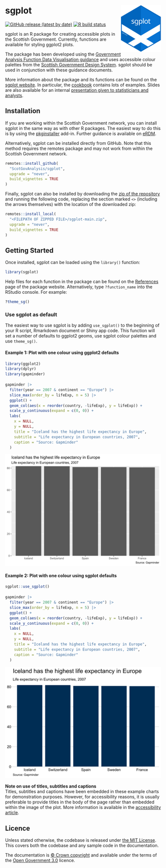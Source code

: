 
<!-- README.md is generated from README.Rmd. Please edit that file -->

# sgplot <img src="man/figures/logo.svg" alt="sgplot logo" align="right" height="150"/>

<!-- badges: start -->

[![GitHub release (latest by
date)](https://img.shields.io/github/v/release/ScotGovAnalysis/sgplot)](https://github.com/ScotGovAnalysis/sgplot/releases/latest)
[![R build
status](https://github.com/ScotGovAnalysis/sgplot/workflows/R-CMD-check/badge.svg)](https://github.com/ScotGovAnalysis/sgplot/actions)

<!-- badges: end -->

sgplot is an R package for creating accessible plots in the Scottish
Government. Currently, functions are available for styling ggplot2
plots.

The package has been developed using the [Government Analysis Function
Data Visualisation
guidance](https://analysisfunction.civilservice.gov.uk/policy-store/data-visualisation-charts/)
and uses accessible colour palettes from the [Scottish Government Design
System](https://designsystem.gov.scot/guidance/charts/data-visualisation-colour-palettes).
sgplot should be used in conjunction with these guidance documents.

More information about the package and its functions can be found on the
[sgplot website](https://ScotGovAnalysis.github.io/sgplot). In
particular, the
[cookbook](https://ScotGovAnalysis.github.io/sgplot/articles/cookbook.html)
contains lots of examples. Slides are also available for an internal
[presentation given to statisticians and
analysts](https://alice-hannah.github.io/presentations-and-blogs/2023-06-19_sgplot/slides.html).

## Installation

If you are working within the Scottish Government network, you can
install sgplot in the same way as with other R packages. The easiest way
to do this is by using the
[pkginstaller](https://github.com/ScotGovAnalysis/pkginstaller/tree/main)
add-in. Further guidance is available on
[eRDM](https://erdm.scotland.gov.uk:8443/documents/A42404229/details).

Alternatively, sgplot can be installed directly from GitHub. Note that
this method requires the remotes package and may not work from within
the Scottish Government network.

``` r
remotes::install_github(
  "ScotGovAnalysis/sgplot",
  upgrade = "never",
  build_vignettes = TRUE
)
```

Finally, sgplot can also be installed by downloading the [zip of the
repository](https://github.com/ScotGovAnalysis/sgplot/archive/main.zip)
and running the following code, replacing the section marked `<>`
(including the arrows themselves) with the location of the downloaded
zip:

``` r
remotes::install_local(
  "<FILEPATH OF ZIPPED FILE>/sgplot-main.zip",
  upgrade = "never",
  build_vignettes = TRUE
)
```

## Getting Started

Once installed, sgplot can be loaded using the `library()` function:

``` r
library(sgplot)
```

Help files for each function in the package can be found on the
[References](https://ScotGovAnalysis.github.io/sgplot/reference) page of
the package website. Alternatively, type `?function_name` into the
RStudio console. For example:

``` r
?theme_sg()
```

### Use sgplot as default

The easiest way to use sgplot is by adding `use_sgplot()` to the
beginning of your R script, Rmarkdown document or Shiny app code. This
function will set a number of defaults to ggplot2 geoms, use sgplot
colour palettes and use `theme_sg()`.

#### Example 1: Plot with one colour using ggplot2 defaults

``` r
library(ggplot2)
library(dplyr)
library(gapminder)

gapminder |> 
  filter(year == 2007 & continent == "Europe") |>
  slice_max(order_by = lifeExp, n = 5) |>
  ggplot() +
  geom_col(aes(x = reorder(country, -lifeExp), y = lifeExp)) +
  scale_y_continuous(expand = c(0, 0)) +
  labs(
    x = NULL,
    y = NULL,
    title = "Iceland has the highest life expectancy in Europe",
    subtitle = "Life expectancy in European countries, 2007",
    caption = "Source: Gapminder"
  )
```

<img src="man/figures/README-ex1-1.svg" alt="A bar chart with grey background, white grid lines and dark grey bars."  />

#### Example 2: Plot with one colour using sgplot defaults

``` r
sgplot::use_sgplot()

gapminder |> 
  filter(year == 2007 & continent == "Europe") |>
  slice_max(order_by = lifeExp, n = 5) |>
  ggplot() +
  geom_col(aes(x = reorder(country, -lifeExp), y = lifeExp)) +
  scale_y_continuous(expand = c(0, 0)) +
  labs(
    x = NULL,
    y = NULL,
    title = "Iceland has the highest life expectancy in Europe",
    subtitle = "Life expectancy in European countries, 2007",
    caption = "Source: Gapminder"
  )
```

<img src="man/figures/README-ex2-1.svg" alt="A bar chart with white background, light grey horizontal grid lines dark blue bars."  />

**Note on use of titles, subtitles and captions** <br> Titles, subtitles
and captions have been embedded in these example charts for
demonstration purposes. However, for accessibility reasons, it is
usually preferable to provide titles in the body of the page rather than
embedded within the image of the plot. More information is available in
the [accessibility
article](https://ScotGovAnalysis.github.io/sgplot/articles/accessibility.html#other-accessibility-considerations).

## Licence

Unless stated otherwise, the codebase is released under [the MIT
License](LICENSE). This covers both the codebase and any sample code in
the documentation.

The documentation is [© Crown
copyright](http://www.nationalarchives.gov.uk/information-management/re-using-public-sector-information/uk-government-licensing-framework/crown-copyright/)
and available under the terms of the [Open Government
3.0](http://www.nationalarchives.gov.uk/doc/open-government-licence/version/3/)
licence.
